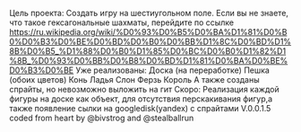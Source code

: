 Цель проекта: 
  Создать игру на шестиугольном поле. Если вы не знаете, что такое гексагональные шахматы, перейдите по ссылке https://ru.wikipedia.org/wiki/%D0%93%D0%B5%D0%BA%D1%81%D0%B0%D0%B3%D0%BE%D0%BD%D0%B0%D0%BB%D1%8C%D0%BD%D1%8B%D0%B5_%D1%88%D0%B0%D1%85%D0%BC%D0%B0%D1%82%D1%8B_%D0%93%D0%BB%D0%B8%D0%BD%D1%81%D0%BA%D0%BE%D0%B3%D0%BE
Уже реализованы:
  Доска (на переработке)
  Пешка (обоих цветов)
  Конь
  Ладья
  Слон
  Ферзь
  Король
  А также созданы спрайты, но невозможно выложить на гит
Скоро:
  Реализация каждой фигуры на доске как объект, для отсутствия перскакивания фигур,а также появление сылки на googledisk(yandex) с спрайтами
V.0.0.1.5 coded from heart by @bivstrog and @stealballrun
